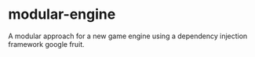 # modular-engine
A modular approach for a new game engine using a dependency injection framework google fruit.
